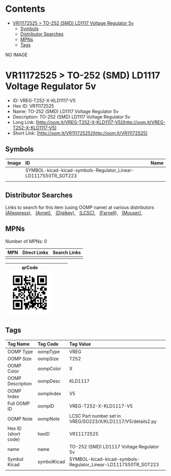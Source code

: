 



Contents
========

* [VR11172525 > TO-252 (SMD) LD1117 Voltage Regulator 5v](#vr11172525--to-252-smd-ld1117-voltage-regulator-5v)
	* [Symbols](#symbols)
	* [Distributor Searches](#distributor-searches)
	* [MPNs](#mpns)
	* [Tags](#tags)
  
NO IMAGE  
# VR11172525 > TO-252 (SMD) LD1117 Voltage Regulator 5v

- ID: VREG-T252-X-KLD1117-V5
- Hex ID: VR11172525
- Name: TO-252 (SMD) LD1117 Voltage Regulator 5v
- Description: TO-252 (SMD) LD1117 Voltage Regulator 5v
- Long Link: [http://oom.lt/VREG-T252-X-KLD1117-V5](http://oom.lt/VREG-T252-X-KLD1117-V5)
- Short Link: [http://oom.lt/VR11172525](http://oom.lt/VR11172525)

## Symbols
  

|Image|ID|Name|
| :--- | :--- | :--- |
|![]()|SYMBOL-kicad-kicad-symbols-Regulator_Linear-LD1117S50TR_SOT223||
||||

## Distributor Searches
  
Links to search for this item (using OOMP name) at various distributors  
[(Aliexpress) ](https://www.aliexpress.com/wholesale?SearchText=1117TO-252+SMD+LD1117+Voltage+Regulator+5v)&nbsp;&nbsp;&nbsp;[(Avnet) ](https://www.avnet.com/shop/us/search/TO-252+SMD+LD1117+Voltage+Regulator+5v)&nbsp;&nbsp;&nbsp;[(Digikey) ](https://www.digikey.co.uk/en/products/result?s=TO-252+SMD+LD1117+Voltage+Regulator+5v)&nbsp;&nbsp;&nbsp;[(LCSC) ](https://www.lcsc.com/search?q=TO-252+SMD+LD1117+Voltage+Regulator+5v)&nbsp;&nbsp;&nbsp;[(Farnell) ](https://uk.farnell.com/search?st=TO-252+SMD+LD1117+Voltage+Regulator+5v)&nbsp;&nbsp;&nbsp;[(Mouser) ](https://www.mouser.com/c/?q=TO-252+SMD+LD1117+Voltage+Regulator+5v)&nbsp;&nbsp;&nbsp;
## MPNs
  
Number of MPNs: 0  

|MPN|Direct Links|Search Links|
| :--- | :--- | :--- |
||||
  

|qrCode<br>[![](https://raw.githubusercontent.com/oomlout/oomlout_OOMP_parts_V2/main/VREG/T252/X/KLD1117/V5/qrCode_140.png)](https://github.com/oomlout/oomlout_OOMP_parts_V2/tree/main/VREG/T252/X/KLD1117/V5/qrCode.png)||||
| :---: | :---: | :---: | :---: |

## Tags
  

|Tag Name|Tag Code|Tag Value|
| :--- | :--- | :--- |
|OOMP Type|oompType|VREG|
|OOMP Size|oompSize|T252|
|OOMP Color|oompColor|X|
|OOMP Description|oompDesc|KLD1117|
|OOMP Index|oompIndex|V5|
|Full OOMP ID|oompID|VREG-T252-X-KLD1117-V5|
|OOMP Note|oompNote|LCSC Part number set in VREG/SO223/X/KLD1117/V5/details2.py|
|Hex ID (short code)|hexID|VR11172525|
|name|name|TO-252 (SMD) LD1117 Voltage Regulator 5v|
|Symbol Kicad|symbolKicad|SYMBOL-kicad-kicad-symbols-Regulator_Linear-LD1117S50TR_SOT223|
||||
